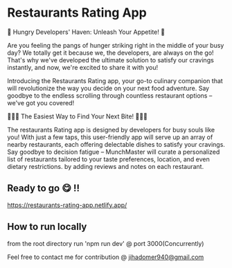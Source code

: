 # Restaurants Rating App

🌟 Hungry Developers' Haven: Unleash Your Appetite! 🌟

Are you feeling the pangs of hunger striking right in the middle of your busy day? We totally get it because we, the developers, are always on the go! That's why we've developed the ultimate solution to satisfy our cravings instantly, and now, we're excited to share it with you!

Introducing the Restaurants Rating app, your go-to culinary companion that will revolutionize the way you decide on your next food adventure. Say goodbye to the endless scrolling through countless restaurant options – we've got you covered!

🍔🍕🌮 The Easiest Way to Find Your Next Bite! 🍜🍣🍦

The restaurants Rating app is designed by developers for busy souls like you! With just a few taps, this user-friendly app will serve up an array of nearby restaurants, each offering delectable dishes to satisfy your cravings. Say goodbye to decision fatigue – MunchMaster will curate a personalized list of restaurants tailored to your taste preferences, location, and even dietary restrictions.
by adding reviews and notes on each restaurant.

## Ready to go 😋 !!

https://restaurants-rating-app.netlify.app/

## How to run locally

from the root directory run 'npm run dev' @ port 3000(Concurrently)

Feel free to contact me for contribution @ jihadomer940@gmail.com
